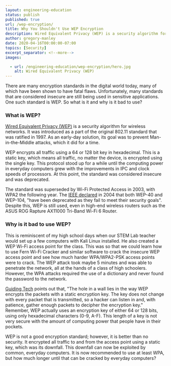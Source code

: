 ```yaml
---
layout: engineering-education
status: publish
published: true
url: /wep-encryption/
title: Why You Shouldn't Use WEP Encryption
description: Wired Equivalent Privacy (WEP) is a security algorithm for wireless networks. WEP encrypts all traffic using a static key, which means all traffic, no matter the device, is encrypted using the single key.
author: gregory-manley
date: 2020-04-16T00:00:00-07:00
topics: [Security]
excerpt_separator: <!--more-->
images:

  - url: /engineering-education/wep-encryption/hero.jpg
    alt: Wired Equivalent Privacy (WEP)
---
```

There are many encryption standards in the digital world today, many of which have been shown to have fatal flaws. Unfortunately, many standards that are considered insecure are still being used in sensitive applications. One such standard is WEP. So what is it and why is it bad to use?
<!--more-->

### What is WEP?
[Wired Equivalent Privacy (WEP)](https://en.wikipedia.org/wiki/Wired_Equivalent_Privacy) is a security algorithm for wireless networks. It was introduced as a part of the original 802.11 standard that was ratified in 1997. As an early-day solution, its goal was to prevent Man-in-the-Middle attacks, which it did for a time.

WEP encrypts all traffic using a 64 or 128 bit key in hexadecimal. This is a static key, which means all traffic, no matter the device, is encrypted using the single key. This protocol stood up for a while until the computing power in everyday computers grew with the improvements in IPC and clock speeds of processors. At this point, the standard was considered insecure and was deprecated.

The standard was superseded by Wi-Fi Protected Access in 2003, with WPA2 the following year. The [IEEE declared](https://web.archive.org/web/20080417005957/http://lirent.net/wifi/what-is-a-wep-key.html) in 2004 that both WEP-40 and WEP-104, "have been deprecated as they fail to meet their security goals". Despite this, WEP is still used, even in high-end wireless routers such as the ASUS ROG Rapture AX11000 Tri-Band Wi-Fi 6 Router.

### Why is it bad to use WEP?
This is reminiscent of my high school days when our STEM Lab teacher would set up a few computers with Kali Linux installed. He also created a WEP Wi-Fi access point for the class. This was so that we could learn how to use Fern Wi-Fi Cracker and similar software to crack the insecure WEP access point and see how much harder WPA/WPA2-PSK access points were to crack. The WEP attack took maybe 5 minutes and was able to penetrate the network, all at the hands of a class of high schoolers. However, the WPA attacks required the use of a dictionary and never found the password to the network.

[Guiding Tech](https://www.guidingtech.com/9304/why-you-should-never-use-wep-to-protect-home-wi-fi/) points out that, "The hole in a wall lies in the way WEP encrypts the packets with a static encryption key. The key does not change with every packet that is transmitted, so a hacker can listen in and, with patience, gather enough packets to decipher the encryption key." Remember, WEP actually uses an encryption key of either 64 or 128 bits, using only hexadecimal characters (0-9, A-F). This length of a key is not very secure with the amount of computing power that people have in their pockets.

WEP is not a good encryption standard; however, it is better than no security. It encrypted all traffic to and from the access point using a static key, which was its downfall. This downfall can now be exploited by common, everyday computers. It is now recommended to use at least WPA, but how much longer until that can be cracked by everyday computers?
